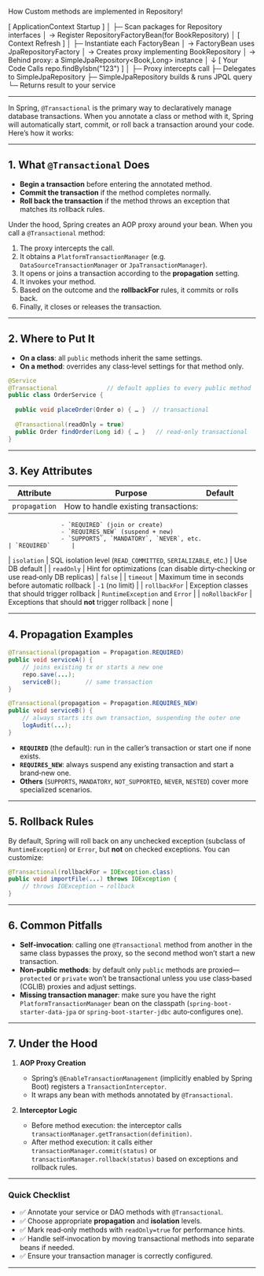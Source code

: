 
How Custom methods are implemented  in Repository!

[ ApplicationContext Startup ]
         │
         ├─ Scan packages for Repository interfaces
         │   → Register RepositoryFactoryBean(for BookRepository)
         │
  [ Context Refresh ]
         │
         ├─ Instantiate each FactoryBean
         │   → FactoryBean uses JpaRepositoryFactory
         │       → Creates proxy implementing BookRepository
         │       → Behind proxy: a SimpleJpaRepository<Book,Long> instance
         │
         ↓
[ Your Code Calls repo.findByIsbn("123") ]
         │
         ├─ Proxy intercepts call
         ├─ Delegates to SimpleJpaRepository
         ├─ SimpleJpaRepository builds & runs JPQL query
         └─ Returns result to your service


********************
 In Spring, `@Transactional` is the primary way to declaratively manage database transactions. 
 When you annotate a class or method with it, Spring will automatically start, commit, or roll back a transaction around your code. 
 Here’s how it works:

---

## 1. What `@Transactional` Does

- **Begin a transaction** before entering the annotated method.  
- **Commit the transaction** if the method completes normally.  
- **Roll back the transaction** if the method throws an exception that matches its rollback rules.  

Under the hood, Spring creates an AOP proxy around your bean. When you call a `@Transactional` method:

1. The proxy intercepts the call.  
2. It obtains a `PlatformTransactionManager` (e.g. `DataSourceTransactionManager` or `JpaTransactionManager`).  
3. It opens or joins a transaction according to the **propagation** setting.  
4. It invokes your method.  
5. Based on the outcome and the **rollbackFor** rules, it commits or rolls back.  
6. Finally, it closes or releases the transaction.

---

## 2. Where to Put It

- **On a class**: all `public` methods inherit the same settings.  
- **On a method**: overrides any class‑level settings for that method only.  

```java
@Service
@Transactional              // default applies to every public method
public class OrderService {
  
  public void placeOrder(Order o) { … }  // transactional
  
  @Transactional(readOnly = true)
  public Order findOrder(Long id) { … }   // read-only transactional
}
```

---

## 3. Key Attributes

| Attribute       | Purpose                                                                                  | Default         |
|-----------------|------------------------------------------------------------------------------------------|-----------------|
| `propagation`   | How to handle existing transactions:  
                   - `REQUIRED` (join or create)  
                   - `REQUIRES_NEW` (suspend + new)  
                   - `SUPPORTS`, `MANDATORY`, `NEVER`, etc.                                            | `REQUIRED`      |
| `isolation`     | SQL isolation level (`READ_COMMITTED`, `SERIALIZABLE`, etc.)                            | Use DB default  |
| `readOnly`      | Hint for optimizations (can disable dirty‑checking or use read‑only DB replicas)        | `false`         |
| `timeout`       | Maximum time in seconds before automatic rollback                                         | `-1` (no limit) |
| `rollbackFor`   | Exception classes that should trigger rollback                                           | `RuntimeException` and `Error` |
| `noRollbackFor` | Exceptions that should **not** trigger rollback                                          | none            |

---

## 4. Propagation Examples

```java
@Transactional(propagation = Propagation.REQUIRED)
public void serviceA() {
    // joins existing tx or starts a new one
    repo.save(...);
    serviceB();       // same transaction
}

@Transactional(propagation = Propagation.REQUIRES_NEW)
public void serviceB() {
    // always starts its own transaction, suspending the outer one
    logAudit(...);
}
```

- **`REQUIRED`** (the default): run in the caller’s transaction or start one if none exists.  
- **`REQUIRES_NEW`**: always suspend any existing transaction and start a brand‑new one.  
- **Others** (`SUPPORTS`, `MANDATORY`, `NOT_SUPPORTED`, `NEVER`, `NESTED`) cover more specialized scenarios.

---

## 5. Rollback Rules

By default, Spring will roll back on any unchecked exception (subclass of `RuntimeException`) or `Error`, but **not** on checked exceptions. You can customize:

```java
@Transactional(rollbackFor = IOException.class)
public void importFile(...) throws IOException {
    // throws IOException → rollback
}
```

---

## 6. Common Pitfalls

- **Self‑invocation**: calling one `@Transactional` method from another in the same class bypasses the proxy, so the second method won’t start a new transaction.  
- **Non‑public methods**: by default only `public` methods are proxied—`protected` or `private` won’t be transactional unless you use class‑based (CGLIB) proxies and adjust settings.  
- **Missing transaction manager**: make sure you have the right `PlatformTransactionManager` bean on the classpath (`spring-boot-starter-data-jpa` or `spring-boot-starter-jdbc` auto‑configures one).

---

## 7. Under the Hood

1. **AOP Proxy Creation**  
   - Spring’s `@EnableTransactionManagement` (implicitly enabled by Spring Boot) registers a `TransactionInterceptor`.  
   - It wraps any bean with methods annotated by `@Transactional`.

2. **Interceptor Logic**  
   - Before method execution: the interceptor calls `transactionManager.getTransaction(definition)`.  
   - After method execution: it calls either `transactionManager.commit(status)` or `transactionManager.rollback(status)`
    based on exceptions and rollback rules.

---

### Quick Checklist

- ✅ Annotate your service or DAO methods with `@Transactional`.  
- ✅ Choose appropriate **propagation** and **isolation** levels.  
- ✅ Mark read‑only methods with `readOnly=true` for performance hints.  
- ✅ Handle self‑invocation by moving transactional methods into separate beans if needed.  
- ✅ Ensure your transaction manager is correctly configured.

---

